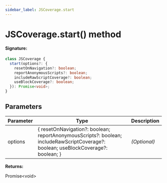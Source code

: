 ```yaml
---
sidebar_label: JSCoverage.start
---
```


# JSCoverage.start() method

#### Signature:

```typescript
class JSCoverage {
  start(options?: {
    resetOnNavigation?: boolean;
    reportAnonymousScripts?: boolean;
    includeRawScriptCoverage?: boolean;
    useBlockCoverage?: boolean;
  }): Promise<void>;
}
```

## Parameters

| Parameter | Type                                                                                                                               | Description  |
| --------- | ---------------------------------------------------------------------------------------------------------------------------------- | ------------ |
| options   | { resetOnNavigation?: boolean; reportAnonymousScripts?: boolean; includeRawScriptCoverage?: boolean; useBlockCoverage?: boolean; } | _(Optional)_ |

**Returns:**

Promise&lt;void&gt;
